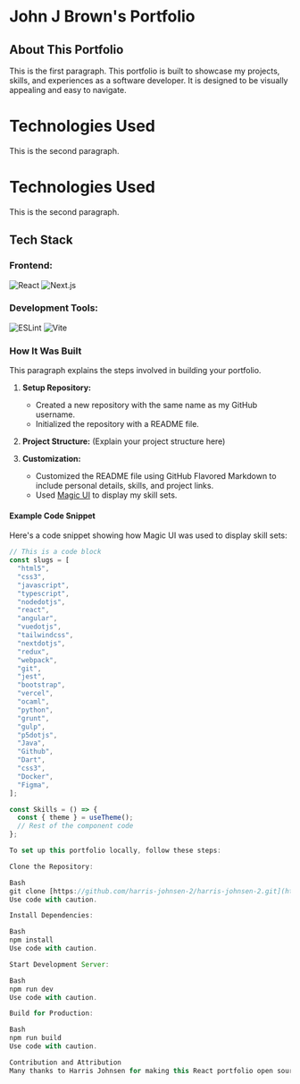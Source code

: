 # John J Brown's Portfolio

## About This Portfolio

This is the first paragraph. This portfolio is built to showcase my projects, skills, and experiences as a software developer. It is designed to be visually appealing and easy to navigate.

# Technologies Used

This is the second paragraph.

# Technologies Used

This is the second paragraph.

## Tech Stack

### Frontend:
![React](https://img.shields.io/badge/-React-61DAFB?style=for-the-badge&logo=react&logoColor=black)
![Next.js](https://img.shields.io/badge/-Next.js-000000?style=for-the-badge&logo=next.js&logoColor=white)

### Development Tools:
![ESLint](https://img.shields.io/badge/-ESLint-4B32C3?style=for-the-badge&logo=eslint&logoColor=white)
![Vite](https://img.shields.io/badge/-Vite-646CFF?style=for-the-badge&logo=vite&logoColor=white)

### How It Was Built

This paragraph explains the steps involved in building your portfolio.

1. **Setup Repository:**
    * Created a new repository with the same name as my GitHub username.
    * Initialized the repository with a README file.

2. **Project Structure:** (Explain your project structure here)

3. **Customization:**
    * Customized the README file using GitHub Flavored Markdown to include personal details, skills, and project links.
    * Used [Magic UI](https://magicui.design/docs/components/icon-cloud) to display my skill sets.

#### Example Code Snippet

Here's a code snippet showing how Magic UI was used to display skill sets:

```jsx
// This is a code block
const slugs = [
  "html5",
  "css3",
  "javascript",
  "typescript",
  "nodedotjs",
  "react",
  "angular",
  "vuedotjs",
  "tailwindcss",
  "nextdotjs",
  "redux",
  "webpack",
  "git",
  "jest",
  "bootstrap",
  "vercel",
  "ocaml",
  "python",
  "grunt",
  "gulp",
  "p5dotjs",
  "Java",
  "Github",
  "Dart",
  "css3",
  "Docker",
  "Figma",
];

const Skills = () => {
  const { theme } = useTheme();
  // Rest of the component code
};

To set up this portfolio locally, follow these steps:

Clone the Repository:

Bash
git clone [https://github.com/harris-johnsen-2/harris-johnsen-2.git](https://github.com/harris-johnsen-2/harris-johnsen-2.git)
Use code with caution.

Install Dependencies:

Bash
npm install
Use code with caution.

Start Development Server:

Bash
npm run dev
Use code with caution.

Build for Production:

Bash
npm run build
Use code with caution.

Contribution and Attribution
Many thanks to Harris Johnsen for making this React portfolio open source. I have modified it slightly to include information about myself and the technologies used.

